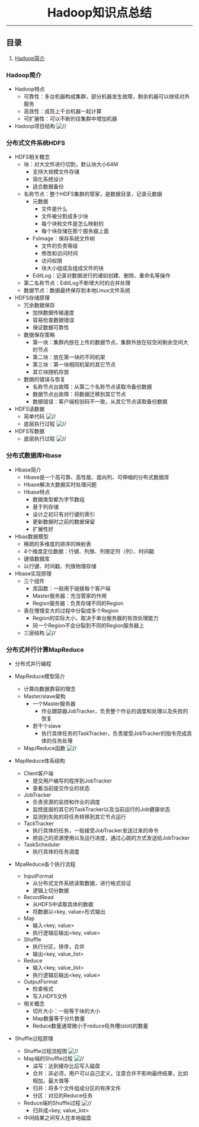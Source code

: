 <div align="center"> <font size="6"> <b> Hadoop知识点总结 </b> </font></div>

---

## 目录
1. [Hadoop简介](#hadoop简介)


### Hadoop简介

+ Hadoop特点
    + 可靠性：多台机器构成集群，部分机器发生故障，剩余机器可以继续对外服务
    + 高效性：成百上千台机器一起计算
    + 可扩展性：可以不断的往集群中增加机器
+ Hadoop项目结构
    ![//](../images/屏幕截图%202021-07-16%20235153.png)


### 分布式文件系统HDFS

+ HDFS相关概念
    + 块：对大文件进行切割，默认块大小64M
        + 支持大规模文件存储
        + 简化系统设计
        + 适合数据备份
    + 名称节点：整个HDFS集群的管家，是数据目录，记录元数据
        + 元数据
            + 文件是什么
            + 文件被分割成多少块
            + 每个块和文件是怎么映射的
            + 每个块存储在那个服务器上面
        + FsImage：保存系统文件树
            + 文件的负责等级
            + 修改和访问时间
            + 访问权限
            + 块大小组成及组成文件的块
        + EditLog：记录对数据进行的诸如创建、删除、重命名等操作
    + 第二名称节点：EditLog不断增大时的合并处理
    + 数据节点：数据最终保存到本地Linux文件系统
+ HDFS存储原理
    + 冗余数据保存
        + 加快数据传输速度
        + 容易检查数据错误
        + 保证数据可靠性
    + 数据保存策略
        + 第一块：集群内放在上传的数据节点，集群外放在较空闲剩余空间大的节点
        + 第二块：放在第一块的不同机架
        + 第三块：第一块相同机架的其它节点
        + 其它块随机存放
    + 数据的错误与恢复
        + 名称节点出故障：从第二个名称节点读取冷备份数据
        + 数据节点出故障：将数据迁移到其它节点
        + 数据错误：客户端校验码不一致，从其它节点读取备份数据
+ HDFS读数据
    + 简单代码
    ![//](../images/屏幕截图%202021-07-17%20181539.png)
    + 底层执行过程
    ![//](../images/屏幕截图%202021-07-17%20180623.png)
+ HDFS写数据
    + 底层执行过程
    ![//](../images/屏幕截图%202021-07-17%20183833.png)
    
    
### 分布式数据库Hbase

+ Hbase简介
    + Hbase是一个高可靠、高性能、面向列、可伸缩的分布式数据库
    + Hbase解决大数据实时处理问题
    + Hbase特点
        + 数据类型都为字节数组
        + 基于列存储
        + 设计之初只有对行键的索引
        + 更新数据时之前的数据保留
        + 扩展性好
+ Hbas数据模型
    + 稀疏的多维度的排序的映射表
    + 4个维度定位数据：行键、列族、列限定符（列）、时间戳
    + 键值数据库
    + 以行键、时间戳、列族物理存储
+ Hbase实现原理
    + 三个组件
        + 库函数：一般用于链接每个客户端
        + Master服务器：充当管家的作用
        + Region服务器：负责存储不同的Region
    + 表在慢慢变大的过程中分裂成多个Region
        + Region的实际大小，取决于单台服务器的有效处理能力
        + 同一个Region不会分裂到不同的Region服务器上
    + 三层结构
    ![//](../images/屏幕截图%202021-07-19%20233554.png)


### 分布式并行计算MapReduce

+ 分布式并行编程

+ MapReduce模型简介
    + 计算向数据靠容的理念
    + Master/slave架构
        + 一个Master服务器
            + 作业跟踪器JobTracker，负责整个作业的调度和处理以及失败的恢复
        + 若干个slave
            + 执行具体任务的TaskTracker，负责接受JobTracker的指令完成具体的任务处理
    + Map/Reduce函数
    ![//](../images/屏幕截图%202021-07-21%20002015.png)
    
+ MapReduce体系结构
    + Client客户端
        + 提交用户编写的程序到JobTracker
        + 查看当前提交作业的状态
    + JobTracker
        + 负责资源的监控和作业的调度
        + 监控底层的其它的TaskTracker以及当前运行的Job健康状态
        + 监测到失败的将任务转移到其它节点运行
    + TackTracker
        + 执行具体的任务，一般接受JobTracker发送过来的命令
        + 把自己的资源使用以及运行进度，通过心跳的方式发送给JobTracker
    + TaskScheduler
        + 执行具体的任务调度
        
+ MpaReduce各个执行流程
    + InputFormat
        + 从分布式文件系统读取数据，进行格式验证
        + 逻辑上切分数据
    + RecordRead
        + 从HDFS中读取具体的数据
        + 将数据以<key, value>形式输出
    + Map
        + 输入<key, value>
        + 执行逻辑后输出<key, value>
    + Shuffle
        + 执行分区，排序，合并
        + 输出<key, value_list>
    + Reduce
        + 输入<key, value_list>
        + 执行逻辑后输出<key, value>
    + OutputFormat
        + 检查格式
        + 写入HDFS文件
    + 相关概念
        + 切片大小：一般等于块的大小
        + Map数量等于分片数量
        + Reduce数量通常微小于reduce任务槽(slot)的数量
+ Shuffle过程原理
    + Shuffle过程流程图
    ![//](../images/屏幕截图%202021-07-22%20000223.png)
    + Map端的Shuffle过程
    ![//](../images/屏幕截图%202021-07-22%20001519.png)
        + 溢写：达到缓存比后写入磁盘
        + 合并：非必须，用户可以自己定义，注意合并不影响最终结果，比如相加，最大值等
        + 归并：将多个文件组成分区的有序文件
        + 分区：对应的Reduce任务
    + Reduce端的Shuffle过程
    ![//](../images/屏幕截图%202021-07-22%20002836.png)
        + 归并成<key, value_list>
    + 中间结果之间写入在本地磁盘
